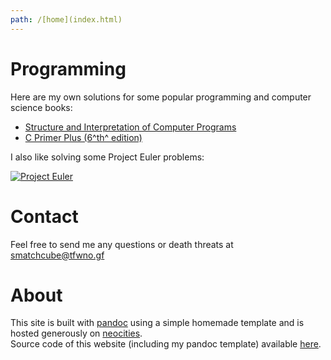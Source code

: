 ```yaml
---
path: /[home](index.html)
---
```

# Programming

Here are my own solutions for some popular programming and computer science books:

* [Structure and Interpretation of Computer Programs](SICP.html)
* [C Primer Plus (6^th^ edition)](CPP.html)

I also like solving some Project Euler problems: 

[![Project Euler](https://projecteuler.net/profile/smatchcube.png)](https://projecteuler.net)

# Contact

Feel free to send me any questions or death threats at [smatchcube@tfwno.gf](mailto:smatchcube@tfwno.gf)

# About

This site is built with [pandoc](https://www.pandoc.org) using a simple homemade template  and is hosted generously on [neocities](https://neocities.org).  
Source code of this website (including my pandoc template) available [here](https://gitlab.com/smatchcube/smatchcube-website).
